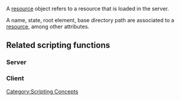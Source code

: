A [resource](/resource.md "wikilink") object refers to a resource that is loaded in the server.

A name, state, root element, base directory path are associated to a [resource](/resource.md "wikilink"), among other attributes.

Related scripting functions
---------------------------

### Server

### Client

[Category:Scripting Concepts](/Category:Scripting_Concepts.md "wikilink")
